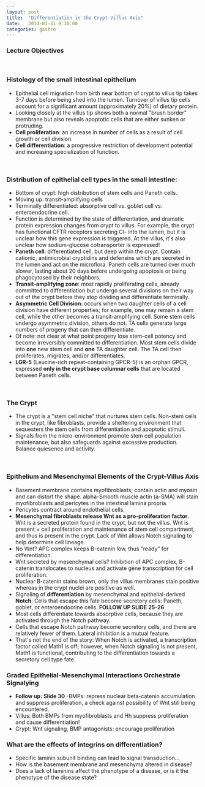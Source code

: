 ```yaml
---
layout: post
title:  "Differentiation in the Crypt-Villus Axis"
date:   2014-03-31 9:30:00
categories: gastro
---
```


### Lecture Objectives

<span><br></span>

### Histology of the small intestinal epithelium
- Epithelial cell migration from birth near bottom of crypt to villus tip takes 3-7 days before being shed into the lumen. Turnover of villus tip cells account for a significant amount (approximately 20%) of dietary protein.
- Looking closely at the villus tip shows both a normal "brush border" membrane but also reveals apoptotic cells that are either sunken or protruding.
- **Cell proliferation**: an increase in number of cells as a result of cell growth or cell division.
- **Cell differentiation**: a progressive restriction of development potential and increasing specialization of function.

<span><br></span>

### Distribution of epithelial cell types in the small intestine:
- Bottom of crypt: high distribution of stem cells and Paneth cells.
- Moving up: transit-amplifying cells
- Terminally differentiated: absorptive cell vs. goblet cell vs. enteroendocrine cell. 
- Function is determined by the state of differentiation, and dramatic protein expression changes from crypt to villus. For example, the crypt has functional CFTR receptors secreting Cl- into the lumen, but it is unclear how this gene expression is triggered. At the villus, it's also unclear how sodium-glucose cotransporter is expressed!
- **Paneth cell**: differentiated cell, but deep within the crypt. Contain cationic, antimicrobial cryptidins and defensins which are secreted in the lumen and act on the microflora. Paneth cells are turned over much slower, lasting about 20 days before undergoing apoptosis or being phagocytosed by their neighbors.
- **Transit-amplifying zone**: most rapidly proliferating cells, already committed to differentiation but undergo several divisions on their way out of the crypt before they stop dividing and differentiate terminally.
- **Asymmetric Cell Division**:  occurs when two daughter cells of a cell division have different properties; for example, one may remain a stem cell, while the other becomes a transit-amplifying cell. Some stem cells undergo asymmetric division, others do not. TA cells generate large numbers of progeny that can then differentiate.
- Of note: not clear at what point progeny lose stem-cell potency and become irreversibly committed to differentiation. Most stem cells divide into **one** new stem cell and **one** TA daughter cell. The TA cell then proliferates, migrates, and/or differentiates.
- **LGR-5** (Leucine-rich repeat-containing GPCR-5) is an orphan GPCR, expressed **only in the crypt base columnar cells** that are located between Paneth cells.

<span><br></span>

### The Crypt
- The crypt is a "stem cell niche" that nurtures stem cells. Non-stem cells in the crypt, like fibroblasts, provide a sheltering environment that sequesters the stem cells from differentiation and apoptotic stimuli. 
- Signals from the micro-environment promote stem cell population maintenance, but also safeguards against excessive production. Balance quiesence and activity.

<span><br></span>

### Epithelium and Mesenchymal Elements of the Crypt-Villus Axis
- Basement membrane contains myofibroblasts; contain actin and myosin and can distort the shape. alpha-Smooth muscle actin (a-SMA) will stain myofibroblasts and pericytes in the intestinal lamina propria.
- Pericytes contract around endothelial cells. 
- **Mesenchymal fibroblasts release Wnt as a pro-proliferation factor**. Wnt is a secreted protein found in the crypt, but not the villus. Wnt is present = cell proliferation and maintenance of stem cell compartment, and thus is present in the crypt. Lack of Wnt allows Notch signaling to help determine cell lineage.
- No Wnt? APC complex keeps B-catenin low, thus "ready" for differentiation.
- Wnt secreted by mesenchymal cells? Inhibition of APC complex, B-catenin translocates to nucleus and activate gene transcription for cell proliferation.
- Nuclear B-catenin stains brown, only the villus membranes stain positive whereas in the crypt nuclei are positive as well. 
- Signaling of **differentiation** by mesenchymal and epithelial-derived **Notch**: Cells that escape this fate become secretory cells: Paneth, goblet, or enteroendocrine cells. **FOLLOW UP SLIDE 25-26**
- Most cells differentiate towards absorptive cells, because they are activated through the Notch pathway.
- Cells that escape Notch pathway become secretory cells, and there are relatively fewer of them. Lateral inhibition is a mutual feature.
- That's not the end of the story: When Notch is activated, a transcription factor called Math1 is off; however, when Notch signaling is not present, Math1 is functional, contributing to the differentiation towards a secretory cell type fate.

### Graded Epithelial-Mesenchymal Interactions Orchestrate Signalying
- **Follow up: Slide 30**
-BMPs: repress nuclear beta-catenin accumulation and suppress proliferation, a check against possibility of Wnt still being encountered. 
- Villus: Both BMPs from myofibroblasts and Hh suppress proliferation and cause differentiation!
- Crypt: Wnt signaling, BMP antagonists: encourage proliferation

### What are the effects of integrins on differentiation?
- Specific laminin subunit binding can lead to signal transduction...
- How is the basement membrane and mesenchyma altered in disease? 
- Does a lack of laminins affect the phenotype of a disease, or is it the phenotype of the disease state?